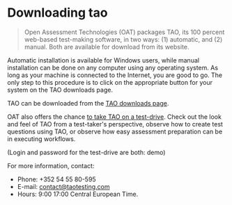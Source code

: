 # Downloading tao

>Open Assessment Technologies (OAT) packages TAO, its 100 percent web-based test-making software, in two ways: (1) automatic, and (2) manual. Both are available for download from its website.

Automatic installation is available for Windows users, while manual installation can be done on any computer using any operating system. As long as your machine is connected to the Internet, you are good to go. The only step to this procedure is to click on the appropriate button for your system on the TAO downloads page.

TAO can be downloaded from the [TAO downloads page](http://www.taotesting.com/get-tao/official-tao-packages/).

OAT also offers the chance [to take TAO on a test-drive](http://www.taotesting.com/get-tao/take-test-drive/). Check out the look and feel of TAO from a test-taker's perspective, observe how to create test questions using TAO, or observe how easy assessment preparation can be in executing workflows. 

(Login and password for the test-drive are both: demo)

For more information, contact:

- Phone: +352 54 55 80-595
- E-mail: [contact@taotesting.com](contact@taotesting.com)
- Hours: 9:00 17:00 Central European Time.


